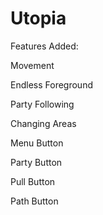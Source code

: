 # Utopia

Features Added:

Movement

Endless Foreground

Party Following

Changing Areas

Menu Button

Party Button

Pull Button

Path Button
